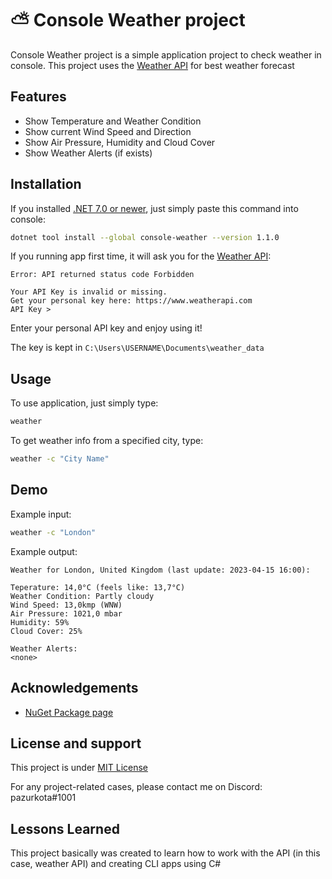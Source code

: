 # ⛅ Console Weather project
Console Weather project is a simple application project to check weather in console. This project uses the [Weather API](https://www.weatherapi.com/) for best weather forecast



## Features

- Show Temperature and Weather Condition
- Show current Wind Speed and Direction
- Show Air Pressure, Humidity and Cloud Cover
- Show Weather Alerts (if exists)



## Installation

If you installed [.NET 7.0 or newer](https://dotnet.microsoft.com/en-us/download), just simply paste this command into console:
```bash
dotnet tool install --global console-weather --version 1.1.0
```
If you running app first time, it will ask you for the [Weather API](https://www.weatherapi.com/):
``` 
Error: API returned status code Forbidden

Your API Key is invalid or missing.
Get your personal key here: https://www.weatherapi.com
API Key >
```
Enter your personal API key and enjoy using it!

The key is kept in `C:\Users\USERNAME\Documents\weather_data`
## Usage
To use application, just simply type:
```bash
weather
```
To get weather info from a specified city, type:
```bash
weather -c "City Name"
```


## Demo

Example input:
```bash
weather -c "London"
```

Example output:
```
Weather for London, United Kingdom (last update: 2023-04-15 16:00):

Teperature: 14,0°C (feels like: 13,7°C)
Weather Condition: Partly cloudy
Wind Speed: 13,0kmp (WNW)
Air Pressure: 1021,0 mbar
Humidity: 59%
Cloud Cover: 25%

Weather Alerts:
<none>
```
## Acknowledgements

 - [NuGet Package page](https://www.nuget.org/packages/console-weather/)


## License and support
This project is under [MIT License](https://github.com/pazurkota/console-weather/blob/master/LICENCE.md)

For any project-related cases, please contact me on Discord: pazurkota#1001


## Lessons Learned

This project basically was created to learn how to work with the API (in this case, weather API) and creating CLI apps using C#
